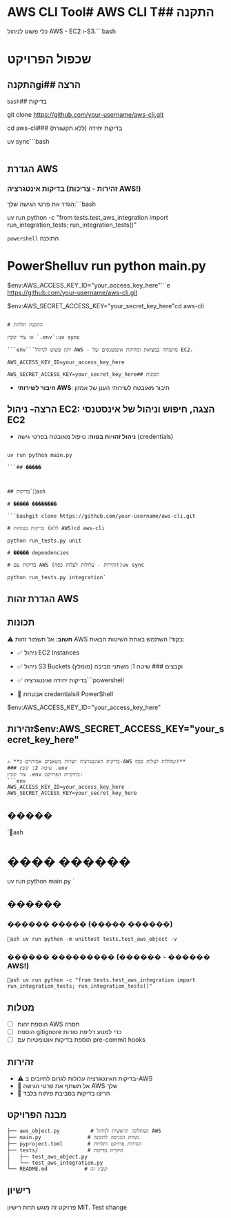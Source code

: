 # AWS CLI Tool# AWS CLI T## התקנה



כלי פשוט לניהול AWS - EC2 ו-S3.```bash

# שכפול הפרויקט

## התקנהgi## הרצה



```bash```## בדיקות

git clone https://github.com/your-username/aws-cli.git

cd aws-cli### בדיקות יחידה (ללא תקשורת)

uv sync```bash

```uv run python -m unittest tests.test_aws_object -v

```

## הגדרת AWS

### בדיקות אינטגרציה (זהירות - צריכות AWS!)

הגדר את פרטי הגישה שלך:```bash

uv run python -c "from tests.test_aws_integration import run_integration_tests; run_integration_tests()"

```powershell``` התוכנה

# PowerShelluv run python main.py

$env:AWS_ACCESS_KEY_ID="your_access_key_here"```e https://github.com/your-username/aws-cli.git

$env:AWS_SECRET_ACCESS_KEY="your_secret_key_here"cd aws-cli

```

# התקנת תלויות

או צור קובץ `.env`:uv sync

```env```יתון פשוט לניהול AWS - מתמחה במציאת ומחיקת אינסטנסים של EC2.

AWS_ACCESS_KEY_ID=your_access_key_here

AWS_SECRET_ACCESS_KEY=your_secret_key_here## תכונות

```

- **חיבור לשירותי AWS**: חיבור מאובטח לשירותי הענן של אמזון

## הרצה- **ניהול EC2**: הצגה, חיפוש וניהול של אינסטנסי EC2

- **ניהול זהויות בטוח**: טיפול מאובטח בפרטי גישה (credentials)

```bash- **בדיקות יחידה**: מערכת Unit tests תחת תיקיית tests

uv run python main.py

```## �����



## בדיקות`ash

# ����� ��������

```bashgit clone https://github.com/your-username/aws-cli.git

# בדיקות בטוחות (ללא AWS)cd aws-cli

python run_tests.py unit

# ����� dependencies

# בדיקות עם AWS (זהירות - עלולות לעלות כסף!)uv sync

python run_tests.py integration`

```

## הגדרת זהות AWS

## תכונות

⚠️ **חשוב**: אל תשמור זהות AWS בקוד! השתמש באחת השיטות הבאות:

- ✅ ניהול EC2 Instances

- ✅ ניהול S3 Buckets וקבצים  ### שיטה 1: משתני סביבה (מומלץ)

- ✅ בדיקות יחידה ואינטגרציה```powershell

- 🔐 אבטחת credentials# PowerShell

$env:AWS_ACCESS_KEY_ID="your_access_key_here"

## זהירות$env:AWS_SECRET_ACCESS_KEY="your_secret_key_here"

```

⚠️ **בדיקות האינטגרציה יוצרות משאבים אמיתיים ב-AWS ועלולות לעלות כסף!**
### שיטה 2: קובץ .env
צור קובץ .env בתיקיית הפרויקט:
```env
AWS_ACCESS_KEY_ID=your_access_key_here
AWS_SECRET_ACCESS_KEY=your_secret_key_here
```

## �����

`ash
# ���� ������
uv run python main.py
`

## ������

### ������ ����� (����� ������)
`ash
uv run python -m unittest tests.test_aws_object -v
`

### ������ ��������� (������ - ������ AWS!)
`ash
uv run python -c "from tests.test_aws_integration import run_integration_tests; run_integration_tests()"
`

## מטלות

- [ ] הוספת זהות AWS חסרה
- [ ] הוספת gitignore כדי למנוע דליפת סודות
- [ ] הוספת בדיקות אוטומטיות עם pre-commit hooks

## זהירות

- ⚠️ בדיקות האינטגרציה עלולות לגרום לחיובים ב-AWS
- 🔐 אל תשתף את פרטי הגישה AWS שלך
- 🧪 הריצו בדיקות בסביבת פיתוח בלבד

## מבנה הפרויקט

```
├── aws_object.py          # המחלקה הראשית לניהול AWS
├── main.py               # נקודת הכניסה לתוכנה
├── pyproject.toml        # הגדרות פרויקט ותלויות
├── tests/                # תיקיית בדיקות
│   ├── test_aws_object.py
│   └── test_aws_integration.py
└── README.md            # קובץ זה
```

## רישיון

פרויקט זה מוגש תחת רישיון MIT.
T e s t   c h a n g e 
 
 
